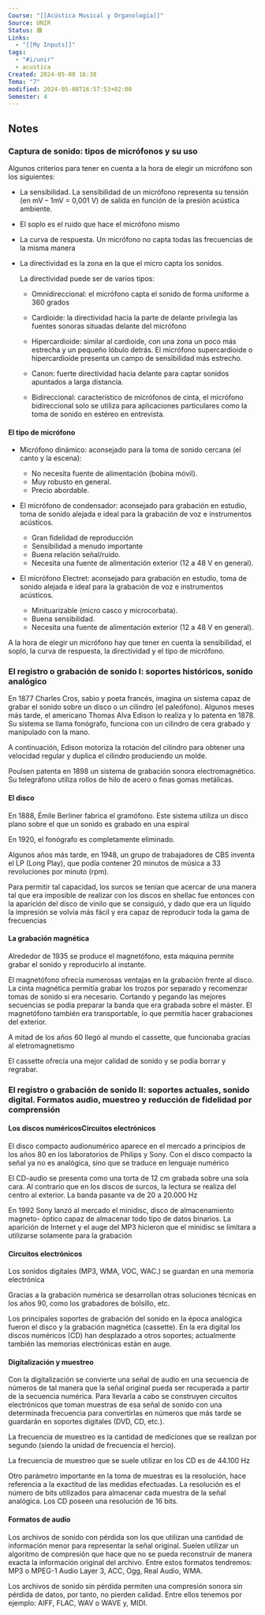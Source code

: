 ```yaml
---
Course: "[[Acústica Musical y Organología]]"
Source: UNIR
Status: 🟥
Links:
  - "[[My Inputs]]"
tags:
  - "#i/unir"
  - acustica
Created: 2024-05-08 16:38
Tema: "7"
modified: 2024-05-08T16:57:53+02:00
Semester: 4
---
```


## Notes

### Captura de sonido: tipos de micrófonos y su uso

Algunos criterios para tener en cuenta a la hora de elegir un micrófono son los siguientes:

- La sensibilidad. La sensibilidad de un micrófono representa su tensión (en mV – 1mV = 0,001 V) de salida en función de la presión acústica ambiente.
  
- El soplo es el ruido que hace el micrófono mismo
  
- La curva de respuesta. Un micrófono no capta todas las frecuencias de la misma manera
  
- La directividad es la zona en la que el micro capta los sonidos.
  
  La directividad puede ser de varios tipos:
	- Omnidireccional: el micrófono capta el sonido de forma uniforme a 360 grados
	  
	- Cardioide: la directividad hacia la parte de delante privilegia las fuentes sonoras situadas delante del micrófono
	  
	- Hipercardioide: similar al cardioide, con una zona un poco más estrecha y un pequeño lóbulo detrás. El micrófono supercardioide o hipercardioide presenta un campo de sensibilidad más estrecho.
	  
	- Canon: fuerte directividad hacia delante para captar sonidos apuntados a larga distancia.
	  
	- Bidireccional: característico de micrófonos de cinta, el micrófono bidireccional solo se utiliza para aplicaciones particulares como la toma de sonido en estéreo en entrevista.

#### El tipo de micrófono

- Micrófono dinámico: aconsejado para la toma de sonido cercana (el canto y la escena):
	- No necesita fuente de alimentación (bobina móvil).
	- Muy robusto en general.
	- Precio abordable.
	  
- El micrófono de condensador: aconsejado para grabación en estudio, toma de sonido alejada e ideal para la grabación de voz e instrumentos acústicos.
	- Gran fidelidad de reproducción
	- Sensibilidad a menudo importante
	- Buena relación señal/ruido.
	- Necesita una fuente de alimentación exterior (12 a 48 V en general).
	  
- El micrófono Electret: aconsejado para grabación en estudio, toma de sonido alejada e ideal para la grabación de voz e instrumentos acústicos.
	- Minituarizable (micro casco y microcorbata).
	- Buena sensibilidad.
	- Necesita una fuente de alimentación exterior (12 a 48 V en general).

A la hora de elegir un micrófono hay que tener en cuenta la sensibilidad, el soplo, la curva de respuesta, la directividad y el tipo de micrófono.

### El registro o grabación de sonido I: soportes históricos, sonido analógico

En 1877 Charles Cros, sabio y poeta francés, imagina un sistema capaz de grabar el sonido sobre un disco o un cilindro (el paleófono). Algunos meses más tarde, el americano Thomas Alva Edison lo realiza y lo patenta en 1878. Su sistema se llama fonógrafo, funciona con un cilindro de cera grabado y manipulado con la mano.

A continuación, Edison motoriza la rotación del cilindro para obtener una velocidad regular y duplica el cilindro produciendo un molde.

Poulsen patenta en 1898 un sistema de grabación sonora electromagnético. Su telegráfono utiliza rollos de hilo de acero o finas gomas metálicas.

#### El disco

En 1888, Émile Berliner fabrica el gramófono. Este sistema utiliza un disco plano sobre el que un sonido es grabado en una espiral

En 1920, el fonógrafo es completamente eliminado.

Algunos años más tarde, en 1948, un grupo de trabajadores de CBS inventa el LP (Long Play), que podía contener 20 minutos de música a 33 revoluciones por minuto (rpm).

Para permitir tal capacidad, los surcos se tenían que acercar de una manera tal que era imposible de realizar con los discos en shellac fue entonces con la aparición del disco de vinilo que se consiguió, y dado que era un líquido la impresión se volvía más fácil y era capaz de reproducir toda la gama de frecuencias

#### La grabación magnética

Alrededor de 1935 se produce el magnetófono, esta máquina permite grabar el sonido y reproducirlo al instante.

El magnetófono ofrecía numerosas ventajas en la grabación frente al disco. La cinta magnética permitía grabar los trozos por separado y recomenzar tomas de sonido si era necesario. Cortando y pegando las mejores secuencias se podía preparar la banda que era grabada sobre el máster. El magnetófono también era transportable, lo que permitía hacer grabaciones del exterior.

A mitad de los años 60 llegó al mundo el cassette, que funcionaba gracias al eletromagnetismo

El cassette ofrecía una mejor calidad de sonido y se podía borrar y regrabar.

### El registro o grabación de sonido II: soportes actuales, sonido digital. Formatos audio, muestreo y reducción de fidelidad por comprensión

#### Los discos numéricosCircuitos electrónicos

El disco compacto audionumérico aparece en el mercado a principios de los años 80 en los laboratorios de Philips y Sony. Con el disco compacto la señal ya no es analógica, sino que se traduce en lenguaje numérico

El CD-audio se presenta como una torta de 12 cm grabada sobre una sola cara. Al contrario que en los discos de surcos, la lectura se realiza del centro al exterior. La banda pasante va de 20 a 20.000 Hz

En 1992 Sony lanzó al mercado el minidisc, disco de almacenamiento magneto- óptico capaz de almacenar todo tipo de datos binarios. La aparición de Internet y el auge del MP3 hicieron que el minidisc se limitara a utilizarse solamente para la grabación

#### Circuitos electrónicos

Los sonidos digitales (MP3, WMA, VOC, WAC.) se guardan en una memoria electrónica

Gracias a la grabación numérica se desarrollan otras soluciones técnicas en los años 90, como los grabadores de bolsillo, etc.

Los principales soportes de grabación del sonido en la época analógica fueron el disco y la grabación magnética (cassette). En la era digital los discos numéricos (CD) han desplazado a otros soportes; actualmente también las memorias electrónicas están en auge.

#### Digitalización y muestreo

Con la digitalización se convierte una señal de audio en una secuencia de números de tal manera que la señal original pueda ser recuperada a partir de la secuencia numérica. Para llevarla a cabo se construyen circuitos electrónicos que toman muestras de esa señal de sonido con una determinada frecuencia para convertirlas en números que más tarde se guardarán en soportes digitales (DVD, CD, etc.).

La frecuencia de muestreo es la cantidad de mediciones que se realizan por segundo (siendo la unidad de frecuencia el hercio).

La frecuencia de muestreo que se suele utilizar en los CD es de 44.100 Hz

Otro parámetro importante en la toma de muestras es la resolución, hace referencia a la exactitud de las medidas efectuadas. La resolución es el número de bits utilizados para almacenar cada muestra de la señal analógica. Los CD poseen una resolución de 16 bits.

#### Formatos de audio

Los archivos de sonido con pérdida son los que utilizan una cantidad de información menor para representar la señal original. Suelen utilizar un algoritmo de compresión que hace que no se pueda reconstruir de manera exacta la información original del archivo. Entre estos formatos tendremos: MP3 o MPEG-1 Audio Layer 3, ACC, Ogg, Real Audio, WMA.

Los archivos de sonido sin pérdida permiten una compresión sonora sin pérdida de datos, por tanto, no pierden calidad. Entre ellos tenemos por ejemplo: AIFF, FLAC, WAV o WAVE y, MIDI.


